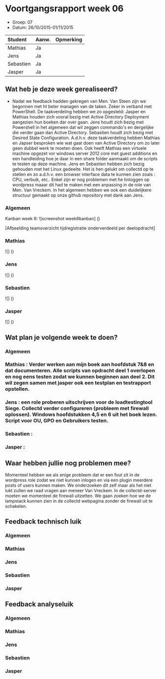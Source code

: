 # Voortgangsrapport week 06

* Groep: 07
* Datum: 26/10/2015-01/11/2015

| Student  | Aanw. | Opmerking |
| :---     | :---  | :---      |
| Mathias  |  Ja   |           |
| Jens     |  Ja   |           |
| Sebastien|  Ja   |           |
| Jasper   |  Ja   |           |



## Wat heb je deze week gerealiseerd?
- Nadat we feedback hadden gekregen van Men. Van Steen zijn we begonnen met ht beter managen van de taken. Zeker in verband met PowerShell. De taakverdeling hebben we zo opgesteld: Jasper en Mathias houden zich vooral bezig met Active Directory Deployment aangezien hun boeken dar over gaan.
Jens houdt zich bezig met Powershell in het algemeen dat wil zeggen commando's en dergelijke die verder gaan dan Active Directory. Sebastien houdt zich bezig met Desired State Configuration. A.d.h.v. deze taakverdeling hebben Mathias en Japser besproken wie wat gaat doen van Active Directory om zo later geen dubbel werk te moeten doen.
Ook heeft Mathias een virtuele machine opgezet vor windows server 2012 core met guest additions en een handleiding hoe je daar in een share folder aanmaakt om de scripts te testen op deze machine.
Jens en Sebastien hebben zich bezig gehouden met het Linux gedeelte. Het is hen gelukt om collectd op te stellen en zo a.d.h.v. een browser interface data te kunnen zien zoals : CPU, verbuik, etc.. Enkel zijn er nog problemen met he tinloggen op wordpress maaar dit had te maken met een anpassing in de role van Men. Van Vreckem.
In het algemeen hebben we ook een duidelijkere structuur gemaakt op onze github repository met dank aan Jens.
### Algemeen

Kanban week 6:
![screenshot week6kanban] ()



[Afbeelding teamoverzicht tijdregistratie onderverdeeld per deelopdracht]

### Mathias

![] ()

### Jens

![] ()

### Sebastien
![] ()

### Jasper

![] ()



## Wat plan je volgende week te doen?

### Algemeen
### Mathias : Verder werken aan mijn boek aan hoofdstuk 7&8 en dat documenteren. Alle scripts van opdracht deel 1 overlopen en nog eens testen zodat we kunnen beginnen aan deel 2. Dit wil zegen samen met jasper ook een testplan en testrapport opstellen.
### Jens :  een role proberen uitschrijven voor de loadtestingtool Siege. Collectd verder configureren (probleem met firewall oplossen). Windows hoofdstukken 4,5 en 6 uit het boek lezen. Script voor OU, GPO en Gebruikers testen. 
### Sebastien : 
### Jasper : 

## Waar hebben jullie nog problemen mee?

Momenteel hebben we als enige probleem dat er een fout zit in de wordpress role zodat we niet kunnen inlogen en via een plugin meerdere posts of users kunnen maken.
We onderzoeken dit zelf maar als het niet lukt zullen we raad vragen aan meneer Van Vreckem.
In de collectd-server moeten we momenteel de firewall uitzetten. We gaan zoeken hoe we de lampstack kunnen zien in de collectd webpagina zonder de firewall uit te schakelen.
## Feedback technisch luik

### Algemeen

### Mathias
### Jens
### Sebastien
### Jasper

## Feedback analyseluik

### Algemeen
 
### Mathias
### Jens
### Sebastien
### Jasper

